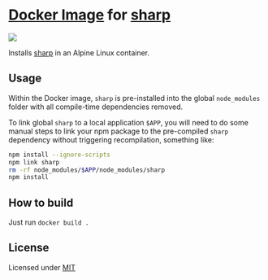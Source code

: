 # [Docker Image](https://registry.hub.docker.com/u/wjordan/sharp/) for [sharp](https://github.com/lovell/sharp)
[![](https://badge.imagelayers.io/wjordan/sharp:latest.svg)](https://imagelayers.io/?images=wjordan/sharp:latest 'wjordan/sharp:latest')

Installs [sharp](https://github.com/lovell/sharp) in an Alpine Linux container.

## Usage

Within the Docker image, `sharp` is pre-installed into the global `node_modules` folder with all compile-time dependencies removed.

To link global `sharp` to a local application `$APP`, you will need to do some manual steps to link your npm package to the pre-compiled `sharp` dependency without triggering recompilation, something like:

```bash
npm install --ignore-scripts
npm link sharp
rm -rf node_modules/$APP/node_modules/sharp
npm install
```

## How to build

Just run `docker build .`

## License

Licensed under [MIT](http://opensource.org/licenses/mit-license.html)
